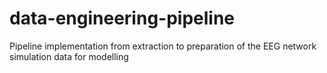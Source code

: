 # data-engineering-pipeline

Pipeline implementation from extraction to preparation of the EEG network simulation data for modelling
